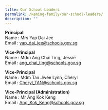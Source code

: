 ```yaml
---
title: Our School Leaders
permalink: /keming-family/our-school-leaders/
description: ""
---
```

<p><strong>Principal</strong><br />Name : Mrs Yap Dai Jee<br />Email : <a href="mailto:yap_dai_jee@schools.gov.sg">yap_dai_jee@schools.gov.sg</a></p>
<p><strong>Vice-Principal</strong><br />Name : Mdm Ang Chai Ting, Jessie<br />Email : <a href="mailto:ang_chai_ting@schools.gov.sg">ang_chai_ting@schools.gov.sg</a></p>
<p><strong>Vice-Principal</strong><br />Name : Mdm Tan Jwee Lynn, Cheryl<br />Email : <a href="mailto:Cheryl_TAN@schools.gov.sg">Cheryl_TAN@schools.gov.sg </a></p>
<p><strong>Vice-Principal (Administration)</strong><br />Name : Mr Ang Kok Keng&nbsp;<br />Email : <a href="mailto:Ang_Kok_Keng@schools.gov.sg">Ang_Kok_Keng@schools.gov.sg</a></p>